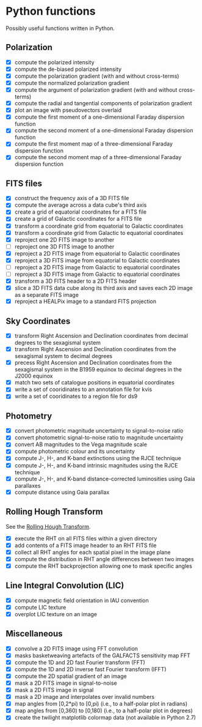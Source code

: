 # Python functions

Possibly useful functions written in Python.

## Polarization

* [x] compute the polarized intensity
* [x] compute the de-biased polarized intensity
* [x] compute the polarization gradient (with and without cross-terms)
* [x] compute the normalized polarization gradient
* [x] compute the argument of polarization gradient (with and without cross-terms)
* [x] compute the radial and tangential components of polarization gradient
* [x] plot an image with pseudovectors overlaid
* [x] compute the first moment of a one-dimensional Faraday dispersion function
* [x] compute the second moment of a one-dimensional Faraday dispersion function
* [x] compute the first moment map of a three-dimensional Faraday dispersion function
* [x] compute the second moment map of a three-dimensional Faraday dispersion function

## FITS files

* [x] construct the frequency axis of a 3D FITS file
* [x] compute the average across a data cube's third axis
* [x] create a grid of equatorial coordinates for a FITS file
* [x] create a grid of Galactic coordinates for a FITS file
* [x] transform a coordinate grid from equatorial to Galactic coordinates
* [x] transform a coordinate grid from Galactic to equatorial coordinates
* [x] reproject one 2D FITS image to another
* [ ] reproject one 3D FITS image to another
* [x] reproject a 2D FITS image from equatorial to Galactic coordinates
* [x] reproject a 3D FITS image from equatorial to Galactic coordinates
* [ ] reproject a 2D FITS image from Galactic to equatorial coordinates
* [ ] reproject a 3D FITS image from Galactic to equatorial coordinates
* [x] transform a 3D FITS header to a 2D FITS header
* [x] slice a 3D FITS data cube along its third axis and saves each 2D image as a separate FITS image
* [x] reproject a HEALPix image to a standard FITS projection

## Sky Coordinates

* [x] transform Right Ascension and Declination coordinates from decimal degrees to the sexagismal system
* [x] transform Right Ascension and Declination coordinates from the sexagismal system to decimal degrees
* [x] precess Right Ascension and Declination coordinates from the sexagismal system in the B1959 equinox to decimal degrees in the J2000 equinox
* [x] match two sets of catalogue positions in equatorial coordinates
* [x] write a set of cooridinates to an annotation file for kvis
* [x] write a set of cooridinates to a region file for ds9

## Photometry

* [x] convert photometric magnitude uncertainty to signal-to-noise ratio
* [x] convert photometric signal-to-noise ratio to magnitude uncertainty
* [x] convert AB magnitudes to the Vega magnitude scale
* [x] compute photometric colour and its uncertainty
* [x] compute J-, H-, and K-band extinctions using the RJCE technique
* [x] compute J-, H-, and K-band intrinsic magnitudes using the RJCE technique
* [x] compute J-, H-, and K-band distance-corrected luminosities using Gaia parallaxes
* [x] compute distance using Gaia parallax

## Rolling Hough Transform
See the [Rolling Hough Transform](https://github.com/seclark/RHT).
* [x] execute the RHT on all FITS files within a given directory
* [x] add contents of a FITS image header to an RHT FITS file
* [x] collect all RHT angles for each spatial pixel in the image plane
* [x] compute the distribution in RHT angle differences between two images
* [x] compute the RHT backprojection allowing one to mask specific angles

## Line Integral Convolution (LIC)

* [x] compute magnetic field orientation in IAU convention
* [x] compute LIC texture
* [x] overplot LIC texture on an image

## Miscellaneous

* [x] convolve a 2D FITS image using FFT convolution
* [x] masks basketweaving artefacts of the GALFACTS sensitivity map FFT
* [x] compute the 1D and 2D fast Fourier transform (FFT)
* [x] compute the 1D and 2D inverse fast Fourier transform (IFFT)
* [x] compute the 2D spatial gradient of an image
* [x] mask a 2D FITS image in signal-to-noise
* [x] mask a 2D FITS image in signal
* [x] mask a 2D image and interpolates over invalid numbers
* [x] map angles from \[0,2*pi) to \[0,pi) (i.e., to a half-polar plot in radians)
* [x] map angles from \[0,360) to \[0,180) (i.e., to a half-polar plot in degrees)
* [x] create the twilight matplotlib colormap data (not available in Python 2.7)
